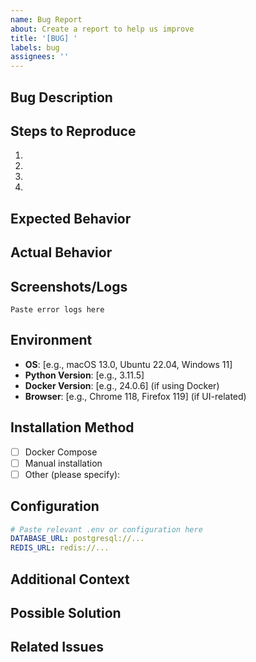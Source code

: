 ```yaml
---
name: Bug Report
about: Create a report to help us improve
title: '[BUG] '
labels: bug
assignees: ''
---
```


## Bug Description

<!-- A clear and concise description of what the bug is -->

## Steps to Reproduce

1.
2.
3.
4.

## Expected Behavior

<!-- What you expected to happen -->

## Actual Behavior

<!-- What actually happened -->

## Screenshots/Logs

<!-- If applicable, add screenshots or log output to help explain the problem -->

```
Paste error logs here
```

## Environment

- **OS**: [e.g., macOS 13.0, Ubuntu 22.04, Windows 11]
- **Python Version**: [e.g., 3.11.5]
- **Docker Version**: [e.g., 24.0.6] (if using Docker)
- **Browser**: [e.g., Chrome 118, Firefox 119] (if UI-related)

## Installation Method

- [ ] Docker Compose
- [ ] Manual installation
- [ ] Other (please specify):

## Configuration

<!-- Relevant configuration (redact sensitive information) -->

```yaml
# Paste relevant .env or configuration here
DATABASE_URL: postgresql://...
REDIS_URL: redis://...
```

## Additional Context

<!-- Any other context about the problem -->

## Possible Solution

<!-- If you have ideas on how to fix the bug -->

## Related Issues

<!-- Link to related issues if any -->
